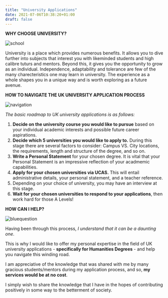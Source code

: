 ```yaml
---
title: "University Applications"
date: 2021-07-06T10:38:20+01:00
draft: false
---
```


**WHY CHOOSE UNIVERSITY?**

![school](/images/school.png)

University is a place which provides numerous benefits. It allows you to dive further into subjects that interest you with likeminded students and high calibre tuturs and mentors. Beyond this, it gives you the opportunity to grow as an individual. Independence, adaptability and tolerance are few of the many charecteristics one may learn in university. The experience as a whole shapes you in a unique way and is worth exploring as a future avenue.  


**HOW TO NAVIGATE THE UK UNIVERSITY APPLICATION PROCESS**

![navigation](/images/navigation.png)

*The basic roadmap to UK university applications is as follows:*

1. **Decide on the university course you would like to pursue** based on your individual academic interests and possible future career aspirations.
1. **Decide which 5 universities you would like to apply to.** During this stage there are several factors to consider: Campus VS. City locations, the requirements, length and structure of the degree, and so on. 
1. **Write a Personal Statement** for your chosen degree. It is vital that your Personal Statement is an impressive reflection of your acadmemic capabilities. 
1. **Apply for your chosen universities via UCAS.** This will entail administrative details, your personal statement, and a teacher reference. 
1. Depending on your choice of university, you may have an interview at this stage.
1. **Wait for your chosen universities to respond to your applications**, then work hard for those A Levels!




**HOW CAN I HELP?**

![bluequestion](/images/bluequestion.png)

Having been through this process, *I understand that it can be a daunting one*. 

This is why I would like to offer my personal expertise in the field of UK university applications - **specifically for Humanities Degrees** - and help you navigate this winding road. 

I am appreciative of the knowledge that was shared with me by many gracious students/mentors during my application process, and so, **my services would be at no cost**. 

I simply wish to share the knowledge that I have in the hopes of contributing positively in some way to the betterment of society.